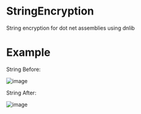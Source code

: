 # StringEncryption
String encryption for dot net assemblies using dnlib

# Example
String Before: 


![image](https://github.com/user-attachments/assets/a8544616-fd99-4cc5-bb68-110082b1a0f0)

String After: 



![image](https://github.com/user-attachments/assets/eee8723f-2584-4832-a945-eec490ff4b6d)
